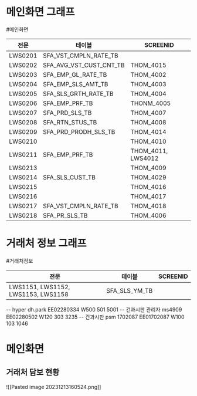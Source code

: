 # 메인화면 그래프

#메인화면

| 전문    | 테이블                  | SCREENID           |
| ------- | ----------------------- | ------------------ |
| LWS0201 | SFA_VST_CMPLN_RATE_TB   |                    |
| LWS0202 | SFA_AVG_VST_CUST_CNT_TB | THOM_4015          |
| LWS0203 | SFA_EMP_GL_RATE_TB      | THOM_4002          |
| LWS0204 | SFA_EMP_SLS_AMT_TB      | THOM_4003          |
| LWS0205 | SFA_SLS_GRTH_RATE_TB    | THOM_4004          |
| LWS0206 | SFA_EMP_PRF_TB          | THONM_4005         |
| LWS0207 | SFA_PRD_SLS_TB          | THOM_4007          |
| LWS0208 | SFA_RTN_STUS_TB         | THOM_4008          |
| LWS0209 | SFA_PRD_PRODH_SLS_TB    | THOM_4014          |
| LWS0210 |                         | THOM_4010          |
| LWS0211 | SFA_EMP_PRF_TB          | THOM_4011, LWS4012 |
| LWS0213 |                         | THOM_4009          |
| LWS0214 | SFA_SLS_CUST_TB         | THOM_4029          |
| LWS0215 |                         | THOM_4016          |
| LWS0216 |                         | THOM_4017          |
| LWS0217 | SFA_VST_CMPLN_RATE_TB   | THOM_4018          |
| LWS0218 | SFA_PR_SLS_TB           | THOM_4006          |


# 거래처 정보 그래프
#거래처정보 

| 전문    | 테이블        | SCREENID |
| ------- | ------------- | -------- |
| LWS1151, LWS1152, LWS1153, LWS1158 | SFA_SLS_YM_TB |          |


-- hyper dh.park EE02280334 W500 501 5001
-- 건과시판 관리자 ms4909 EE02280502 W120 303 3235
-- 건과시판 psm 1702087 EE01702087 W100 103 1046 


# 메인화면
## 거래처 담보 현황
![[Pasted image 20231213160524.png]]